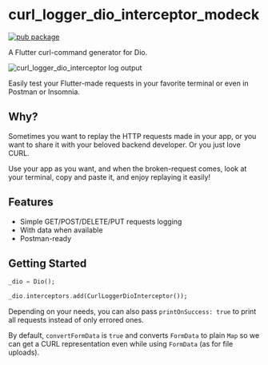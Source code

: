 # curl_logger_dio_interceptor_modeck

[![pub package](https://img.shields.io/pub/v/curl_logger_dio_interceptor.svg)](https://pub.dartlang.org/packages/curl_logger_dio_interceptor)

A Flutter curl-command generator for Dio.

![curl_logger_dio_interceptor log output](https://github.com/OwnWeb/curl_logger_dio_interceptor/raw/main/example/assets/example.png?raw=true)

Easily test your Flutter-made requests in your favorite terminal or even in Postman or Insomnia.

## Why?

Sometimes you want to replay the HTTP requests made in your app, or you want to share it with your
beloved backend developer. Or you just love CURL.

Use your app as you want, and when the broken-request comes, look at your terminal, copy and paste
it, and enjoy replaying it easily!

## Features

* Simple GET/POST/DELETE/PUT requests logging
* With data when available
* Postman-ready

## Getting Started
```dart
_dio = Dio();

_dio.interceptors.add(CurlLoggerDioInterceptor());
```

Depending on your needs, you can also pass `printOnSuccess: true` to print all requests instead of
only errored ones.

By default, `convertFormData` is `true` and converts `FormData` to plain `Map` so we can get a CURL
representation even while using `FormData` (as for file uploads).
